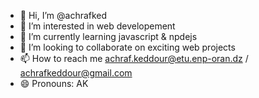 - 👋 Hi, I’m @achrafked
- 👀 I’m interested in web developement
- 🌱 I’m currently learning javascript & npdejs 
- 💞️ I’m looking to collaborate on exciting web projects
- 📫 How to reach me achraf.keddour@etu.enp-oran.dz / achrafkeddour@gmail.com
- 😄 Pronouns: AK 

<!---
achrafked/achrafked is a ✨ special ✨ repository because its `README.md` (this file) appears on your GitHub profile.
You can click the Preview link to take a look at your changes.
--->
